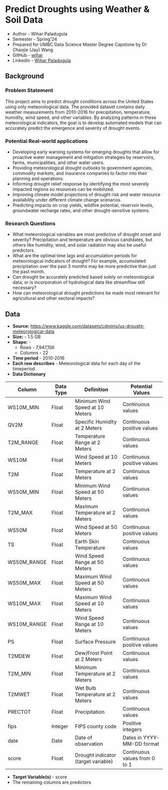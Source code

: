 # Predict Droughts using Weather & Soil Data

- Author - Wihar Paladugula
- Semester - Spring'24
- Prepared for UMBC Data Science Master Degree Capstone by Dr Chaojie (Jay) Wang
- GitHub - <a href="https://github.com/vicky545" target="_blank"> wihar </a>
- LinkedIn - <a href="https://www.linkedin.com/in/wihar/" target="_blank"> Wihar Paladugula </a>

## Background
### Problem Statement
This project aims to predict drought conditions across the United States using only meteorological data. The provided dataset contains daily weather measurements from 2010-2016 for precipitation, temperature, humidity, wind speed, and other variables. By analyzing patterns in these meteorological indicators, the goal is to develop automated models that can accurately predict the emergence and severity of drought events.

### Potential Real-world applications
- Developing early warning systems for emerging droughts that allow for proactive water management and mitigation strategies by reservoirs, farms, municipalities, and other water users.
- Providing meteorological drought outlooks to government agencies, commodity markets, and insurance companies to factor into their planning and operations.
- Informing drought relief response by identifying the most severely impacted regions so resources can be mobilized.
- Improving climate model projections of drought risk and water resource availability under different climate change scenarios.
- Predicting impacts on crop yields, wildfire potential, reservoir levels, groundwater recharge rates, and other drought-sensitive systems.

### Research Questions
- What meteorological variables are most predictive of drought onset and severity? Precipitation and temperature are obvious candidates, but others like humidity, wind, and solar radiation may also be useful predictors.
- What are the optimal time lags and accumulation periods for meteorological indicators of drought? For example, accumulated precipitation over the past 3 months may be more predictive than just the past month.
- Can drought be accurately predicted based solely on meteorological data, or is incorporation of hydrological data like streamflow still necessary?
- How can meteorological drought predictions be made most relevant for agricultural and other sectoral impacts?

## Data 
- **Source:** https://www.kaggle.com/datasets/cdminix/us-drought-meteorological-data
- **Size:** - 1.5 GB
- **Shape:** -
  - Rows - 7,947,156 
  - Columns - 22
- **Time period** - 2010-2016
- **Each row describes** - Meteorological data for each day of the timeperiod.
- **Data Dictionary**

| Column | Data Type | Definition | Potential Values |
|-|-|-|-|  
| WS10M_MIN | Float | Minimum Wind Speed at 10 Meters | Continuous values |
| QV2M | Float | Specific Humidity at 2 Meters | Continuous positive values |  
| T2M_RANGE | Float | Temperature Range at 2 Meters | Continuous values |
| WS10M | Float | Wind Speed at 10 Meters | Continuous positive values |
| T2M | Float | Temperature at 2 Meters | Continuous values |
| WS50M_MIN | Float | Minimum Wind Speed at 50 Meters | Continuous values |
| T2M_MAX | Float | Maximum Temperature at 2 Meters | Continuous values |
| WS50M | Float | Wind Speed at 50 Meters | Continuous positive values |
| TS | Float | Earth Skin Temperature | Continuous values |
| WS50M_RANGE | Float | Wind Speed Range at 50 Meters | Continuous values |
| WS50M_MAX | Float | Maximum Wind Speed at 50 Meters | Continuous values |
| WS10M_MAX | Float | Maximum Wind Speed at 10 Meters | Continuous values |
| WS10M_RANGE | Float | Wind Speed Range at 10 Meters | Continuous values |
| PS | Float | Surface Pressure | Continuous positive values |  
| T2MDEW | Float | Dew/Frost Point at 2 Meters | Continuous values |
| T2M_MIN | Float | Minimum Temperature at 2 Meters | Continuous values |
| T2MWET | Float | Wet Bulb Temperature at 2 Meters | Continuous values |
| PRECTOT | Float | Precipitation | Continuous values |
| fips | Integer | FIPS county code | Positive integers |
| date | Date | Date of observation | Dates in YYYY-MM-DD format |
| score | Float | Drought indicator (target variable) | Continuous values from 0 to 1 |


- **Target Variable(s)** - score
- The remaining columns are predictors